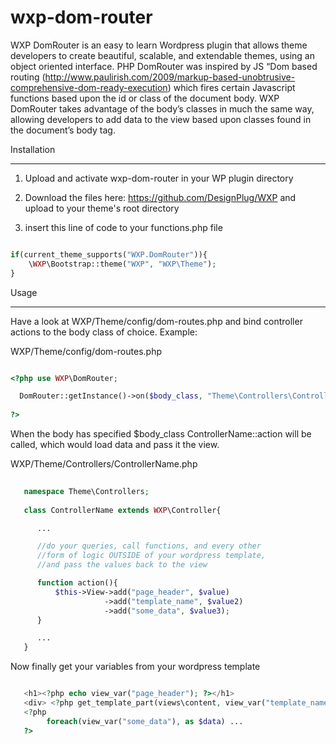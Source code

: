 wxp-dom-router
==============

WXP DomRouter is an easy to learn Wordpress plugin that allows theme developers to create beautiful, scalable, and extendable themes, 
using an object oriented interface. PHP DomRouter was inspired by JS “Dom based routing 
(http://www.paulirish.com/2009/markup-based-unobtrusive-comprehensive-dom-ready-execution) 
which fires certain Javascript functions based upon the id or class of the document body. 
WXP DomRouter takes advantage of the body’s classes in much the same way, allowing developers to add data to the view 
based upon classes found in the document’s body tag. 

Installation
____________

1) Upload and activate wxp-dom-router in your WP plugin directory 

2) Download the files here: https://github.com/DesignPlug/WXP and upload to your theme's root directory

3) insert this line of code to your functions.php file

```php

if(current_theme_supports("WXP.DomRouter")){
    \WXP\Bootstrap::theme("WXP", "WXP\Theme");
}

```

Usage
_____

Have a look at WXP/Theme/config/dom-routes.php and bind controller actions to the body class of choice. Example:

WXP/Theme/config/dom-routes.php

```php

<?php use WXP\DomRouter;

  DomRouter::getInstance()->on($body_class, "Theme\Controllers\ControllerName#action");
  
?>

```

When the body has specified $body_class ControllerName::action will be called, which would
load data and pass it the view.

WXP/Theme/Controllers/ControllerName.php

```php 
 
   namespace Theme\Controllers;
  
   class ControllerName extends WXP\Controller{

      ...

      //do your queries, call functions, and every other 
      //form of logic OUTSIDE of your wordpress template,
      //and pass the values back to the view

      function action(){
          $this->View->add("page_header", $value)
                     ->add("template_name", $value2)
                     ->add("some_data", $value3);
      }

      ...
   }

```

Now finally get your variables from your wordpress template

```php

   <h1><?php echo view_var("page_header"); ?></h1>
   <div> <?php get_template_part(views\content, view_var("template_name")) ?> </div>
   <?php
        foreach(view_var("some_data"), as $data) ...
   ?>


```











